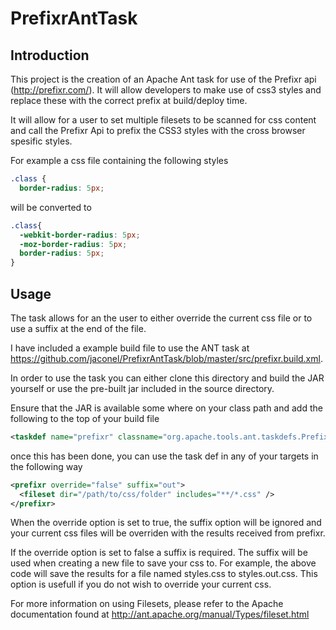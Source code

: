 # PrefixrAntTask

## Introduction

This project is the creation of an Apache Ant task for use of the Prefixr api (http://prefixr.com/). It will 
allow developers to make use of css3 styles and replace these with the correct prefix at build/deploy time.

It will allow for a user to set multiple filesets to be scanned for css content and call the Prefixr Api to prefix 
the CSS3 styles with the cross browser spesific styles.

For example a css file containing the following styles

```css
.class {
  border-radius: 5px;
```

will be converted to 

```css
.class{
  -webkit-border-radius: 5px;
  -moz-border-radius: 5px;
  border-radius: 5px;
}
```

## Usage

The task allows for an the user to either override the current css file or to use a suffix at the end of the file. 

I have included a example build file to use the ANT task at https://github.com/jaconel/PrefixrAntTask/blob/master/src/prefixr.build.xml.


In order to use the task you can either clone this directory and build the JAR yourself or use the pre-built jar included in the source directory.

Ensure that the JAR is available some where on your class path and add the following to the top of your build file 

```xml
<taskdef name="prefixr" classname="org.apache.tools.ant.taskdefs.Prefixr" classpath="Prefixr.jar" />
```

once this has been done, you can use the task def in any of your targets in the following way

```xml
<prefixr override="false" suffix="out">
  <fileset dir="/path/to/css/folder" includes="**/*.css" />
</prefixr>
```

When the override option is set to true, the suffix option will be ignored and your current css files will be overriden with the results received from prefixr.

If the override option is set to false a suffix is required. The suffix will be used when creating a new file to save your css to. For example, the above code
will save the results for a file named styles.css to styles.out.css. This option is usefull if you do not wish to override your current css.

For more information on using Filesets, please refer to the Apache documentation found at http://ant.apache.org/manual/Types/fileset.html
    